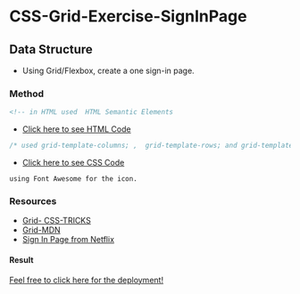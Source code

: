 # CSS-Grid-Exercise-SignInPage

## Data Structure

- Using Grid/Flexbox, create a one sign-in page.

### Method

```html
<!-- in HTML used  HTML Semantic Elements
```

- [Click here to see HTML Code](index.html)

```css
/* used grid-template-columns; ,  grid-template-rows; and grid-template-areas;
```

- [Click here to see CSS Code](css/style.css)

```fontawesome
using Font Awesome for the icon.

```

### Resources

- [Grid- CSS-TRICKS](https://css-tricks.com/snippets/css/complete-guide-grid/)
- [Grid-MDN](https://developer.mozilla.org/en-US/docs/Glossary/Grid)
- [Sign In Page from Netflix](https://www.netflix.com/de-en/Login)

#### Result

[Feel free to click here for the deployment!](https://ashraftajuddin.github.io/CSS-Grid-Exercise-Sign_In-Page/)
